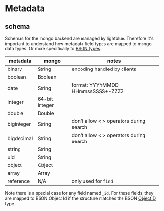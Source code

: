 # Metadata

## schema

Schemas for the mongo backend are managed by lightblue.  Therefore it's important to understand how metadata field types are mapped to mongo data types.  Or more specifically to [BSON types](http://docs.mongodb.org/manual/reference/bson-types/).

| metadata  | mongo | notes |
| --------- | ----- | ----- |
| binary    | String| encoding handled by clients|
| boolean   | Boolean | |
| date      |String| format: YYYYMMDD HHmmssSSSS+-ZZZZ|
| integer   | 64-bit integer | |
| double    | Double | |
| biginteger| String | don't allow < > operators during search |
| bigdecimal| String |don't allow < > operators during search |
| string    | String | |
| uid       |String |  |
| object | Object | |
| array | Array | |
| reference | N/A | only used for `find` |

Note there is a special case for any field named `_id`.  For these fields, they are mapped to BSON Object Id if the structure matches the BSON [ObjectID](http://docs.mongodb.org/manual/reference/object-id/) type.
